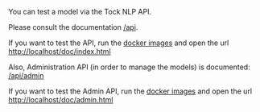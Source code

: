 You can test a model via the Tock NLP API.

Please consult the documentation [/api](../../api/).

If you want to test the API, run the [docker images](https://github.com/theopenconversationkit/tock-docker)
and open the url [http://localhost/doc/index.html](http://localhost/doc/index.html)   

Also, Administration API (in order to manage the models) is documented: [/api/admin](../../api/admin.html) 

If you want to test the Admin API, run the [docker images](https://github.com/theopenconversationkit/tock-docker)
and open the url [http://localhost/doc/admin.html](http://localhost/doc/admin.html)   